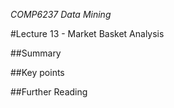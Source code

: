 *COMP6237 Data Mining*

#Lecture 13 - Market Basket Analysis

##Summary

##Key points

##Further Reading

